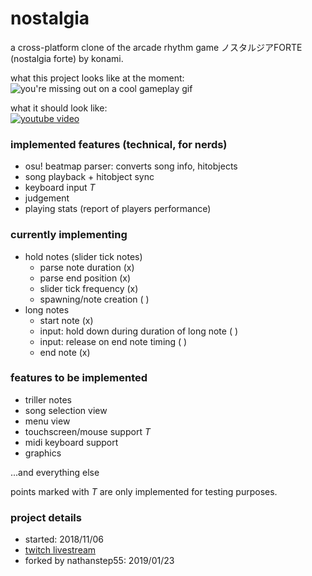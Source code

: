 # nostalgia
a cross-platform clone of the arcade rhythm game ノスタルジアFORTE (nostalgia forte) by konami.

what this project looks like at the moment:
![you're missing out on a cool gameplay gif](https://github.com/sleepingdreamlessly/nostalgia/blob/master/github%20page/images/gameplay%202018-11-11%2002.gif "cool gameplay gif")

what it should look like:  
[![youtube video](http://img.youtube.com/vi/x4xqK1BcdJA/0.jpg)](http://www.youtube.com/watch?v=x4xqK1BcdJA)


### implemented features (technical, for nerds)
- osu! beatmap parser: converts song info, hitobjects
- song playback + hitobject sync
- keyboard input _T_
- judgement
- playing stats (report of players performance)

### currently implementing
- hold notes (slider tick notes)
  - parse note duration (x)
  - parse end position (x)
  - slider tick frequency (x)
  - spawning/note creation ( )
- long notes
  - start note (x)
  - input: hold down during duration of long note ( )
  - input: release on end note timing ( )
  - end note (x)

### features to be implemented
- triller notes
- song selection view
- menu view
- touchscreen/mouse support _T_
- midi keyboard support
- graphics

...and everything else

points marked with _T_ are only implemented for testing purposes.

### project details
- started: 2018/11/06
- [twitch livestream](https://www.twitch.tv/dreamlesslysleepy "watch me code this hell")
- forked by nathanstep55: 2019/01/23
